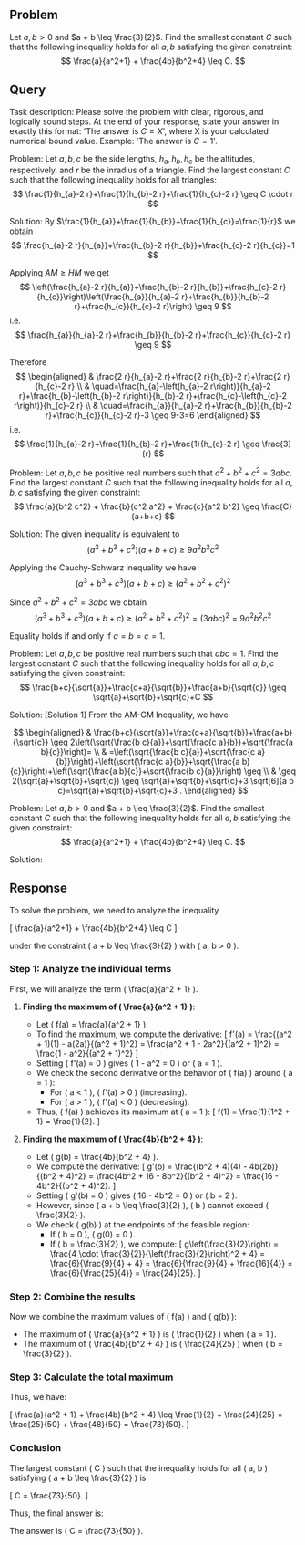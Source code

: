 ## Problem

Let $a, b > 0$ and $a + b \leq \frac{3}{2}$. Find the smallest constant $C$ such that the following inequality holds for all $a, b$ satisfying the given constraint:
$$
\frac{a}{a^2+1} + \frac{4b}{b^2+4} \leq C.
$$

## Query

Task description: Please solve the problem with clear, rigorous, and logically sound steps. At the end of your response, state your answer in exactly this format: 'The answer is $C=X$', where X is your calculated numerical bound value. Example: 'The answer is $C=1$'.



Problem: Let $a, b, c$ be the side lengths, $h_{a}, h_{b}, h_{c}$ be the altitudes, respectively, and $r$ be the inradius of a triangle. Find the largest constant $C$ such that the following inequality holds for all triangles:
$$
\frac{1}{h_{a}-2 r}+\frac{1}{h_{b}-2 r}+\frac{1}{h_{c}-2 r} \geq C \cdot r
$$

Solution: By $\frac{1}{h_{a}}+\frac{1}{h_{b}}+\frac{1}{h_{c}}=\frac{1}{r}$ we obtain
$$
\frac{h_{a}-2 r}{h_{a}}+\frac{h_{b}-2 r}{h_{b}}+\frac{h_{c}-2 r}{h_{c}}=1
$$

Applying $A M \geq H M$ we get
$$
\left(\frac{h_{a}-2 r}{h_{a}}+\frac{h_{b}-2 r}{h_{b}}+\frac{h_{c}-2 r}{h_{c}}\right)\left(\frac{h_{a}}{h_{a}-2 r}+\frac{h_{b}}{h_{b}-2 r}+\frac{h_{c}}{h_{c}-2 r}\right) \geq 9
$$
i.e.
$$
\frac{h_{a}}{h_{a}-2 r}+\frac{h_{b}}{h_{b}-2 r}+\frac{h_{c}}{h_{c}-2 r} \geq 9
$$

Therefore
$$
\begin{aligned}
& \frac{2 r}{h_{a}-2 r}+\frac{2 r}{h_{b}-2 r}+\frac{2 r}{h_{c}-2 r} \\
& \quad=\frac{h_{a}-\left(h_{a}-2 r\right)}{h_{a}-2 r}+\frac{h_{b}-\left(h_{b}-2 r\right)}{h_{b}-2 r}+\frac{h_{c}-\left(h_{c}-2 r\right)}{h_{c}-2 r} \\
& \quad=\frac{h_{a}}{h_{a}-2 r}+\frac{h_{b}}{h_{b}-2 r}+\frac{h_{c}}{h_{c}-2 r}-3 \geq 9-3=6
\end{aligned}
$$
i.e.
$$
\frac{1}{h_{a}-2 r}+\frac{1}{h_{b}-2 r}+\frac{1}{h_{c}-2 r} \geq \frac{3}{r}
$$



Problem: Let $a, b, c$ be positive real numbers such that $a^2 + b^2 + c^2 = 3abc$. Find the largest constant $C$ such that the following inequality holds for all $a, b, c$ satisfying the given constraint:
$$
\frac{a}{b^2 c^2} + \frac{b}{c^2 a^2} + \frac{c}{a^2 b^2} \geq \frac{C}{a+b+c}
$$

Solution: The given inequality is equivalent to
$$
\left(a^{3}+b^{3}+c^{3}\right)(a+b+c) \geq 9 a^{2} b^{2} c^{2}
$$

Applying the Cauchy-Schwarz inequality we have
$$
\left(a^{3}+b^{3}+c^{3}\right)(a+b+c) \geq\left(a^{2}+b^{2}+c^{2}\right)^{2}
$$

Since $a^{2}+b^{2}+c^{2}=3 a b c$ we obtain
$$
\left(a^{3}+b^{3}+c^{3}\right)(a+b+c) \geq\left(a^{2}+b^{2}+c^{2}\right)^{2}=(3 a b c)^{2}=9 a^{2} b^{2} c^{2}
$$

Equality holds if and only if $a=b=c=1$.



Problem: Let $a, b, c$ be positive real numbers such that $a b c = 1$. Find the largest constant $C$ such that the following inequality holds for all $a, b, c$ satisfying the given constraint:
$$
\frac{b+c}{\sqrt{a}}+\frac{c+a}{\sqrt{b}}+\frac{a+b}{\sqrt{c}} \geq \sqrt{a}+\sqrt{b}+\sqrt{c}+C
$$

Solution: [Solution 1]
From the AM-GM Inequality, we have

$$
\begin{aligned}
& \frac{b+c}{\sqrt{a}}+\frac{c+a}{\sqrt{b}}+\frac{a+b}{\sqrt{c}} \geq 2\left(\sqrt{\frac{b c}{a}}+\sqrt{\frac{c a}{b}}+\sqrt{\frac{a b}{c}}\right)= \\
& =\left(\sqrt{\frac{b c}{a}}+\sqrt{\frac{c a}{b}}\right)+\left(\sqrt{\frac{c a}{b}}+\sqrt{\frac{a b}{c}}\right)+\left(\sqrt{\frac{a b}{c}}+\sqrt{\frac{b c}{a}}\right) \geq \\
& \geq 2(\sqrt{a}+\sqrt{b}+\sqrt{c}) \geq \sqrt{a}+\sqrt{b}+\sqrt{c}+3 \sqrt[6]{a b c}=\sqrt{a}+\sqrt{b}+\sqrt{c}+3 .
\end{aligned}
$$

Problem: Let $a, b > 0$ and $a + b \leq \frac{3}{2}$. Find the smallest constant $C$ such that the following inequality holds for all $a, b$ satisfying the given constraint:
$$
\frac{a}{a^2+1} + \frac{4b}{b^2+4} \leq C.
$$

Solution:

## Response

To solve the problem, we need to analyze the inequality 

\[
\frac{a}{a^2+1} + \frac{4b}{b^2+4} \leq C
\]

under the constraint \( a + b \leq \frac{3}{2} \) with \( a, b > 0 \).

### Step 1: Analyze the individual terms

First, we will analyze the term \( \frac{a}{a^2 + 1} \).

1. **Finding the maximum of \( \frac{a}{a^2 + 1} \)**:
   - Let \( f(a) = \frac{a}{a^2 + 1} \).
   - To find the maximum, we compute the derivative:
     \[
     f'(a) = \frac{(a^2 + 1)(1) - a(2a)}{(a^2 + 1)^2} = \frac{a^2 + 1 - 2a^2}{(a^2 + 1)^2} = \frac{1 - a^2}{(a^2 + 1)^2}
     \]
   - Setting \( f'(a) = 0 \) gives \( 1 - a^2 = 0 \) or \( a = 1 \).
   - We check the second derivative or the behavior of \( f(a) \) around \( a = 1 \):
     - For \( a < 1 \), \( f'(a) > 0 \) (increasing).
     - For \( a > 1 \), \( f'(a) < 0 \) (decreasing).
   - Thus, \( f(a) \) achieves its maximum at \( a = 1 \):
     \[
     f(1) = \frac{1}{1^2 + 1} = \frac{1}{2}.
     \]

2. **Finding the maximum of \( \frac{4b}{b^2 + 4} \)**:
   - Let \( g(b) = \frac{4b}{b^2 + 4} \).
   - We compute the derivative:
     \[
     g'(b) = \frac{(b^2 + 4)(4) - 4b(2b)}{(b^2 + 4)^2} = \frac{4b^2 + 16 - 8b^2}{(b^2 + 4)^2} = \frac{16 - 4b^2}{(b^2 + 4)^2}.
     \]
   - Setting \( g'(b) = 0 \) gives \( 16 - 4b^2 = 0 \) or \( b = 2 \).
   - However, since \( a + b \leq \frac{3}{2} \), \( b \) cannot exceed \( \frac{3}{2} \).
   - We check \( g(b) \) at the endpoints of the feasible region:
     - If \( b = 0 \), \( g(0) = 0 \).
     - If \( b = \frac{3}{2} \), we compute:
       \[
       g\left(\frac{3}{2}\right) = \frac{4 \cdot \frac{3}{2}}{\left(\frac{3}{2}\right)^2 + 4} = \frac{6}{\frac{9}{4} + 4} = \frac{6}{\frac{9}{4} + \frac{16}{4}} = \frac{6}{\frac{25}{4}} = \frac{24}{25}.
       \]

### Step 2: Combine the results

Now we combine the maximum values of \( f(a) \) and \( g(b) \):

- The maximum of \( \frac{a}{a^2 + 1} \) is \( \frac{1}{2} \) when \( a = 1 \).
- The maximum of \( \frac{4b}{b^2 + 4} \) is \( \frac{24}{25} \) when \( b = \frac{3}{2} \).

### Step 3: Calculate the total maximum

Thus, we have:

\[
\frac{a}{a^2 + 1} + \frac{4b}{b^2 + 4} \leq \frac{1}{2} + \frac{24}{25} = \frac{25}{50} + \frac{48}{50} = \frac{73}{50}.
\]

### Conclusion

The largest constant \( C \) such that the inequality holds for all \( a, b \) satisfying \( a + b \leq \frac{3}{2} \) is 

\[
C = \frac{73}{50}.
\]

Thus, the final answer is:

The answer is \( C = \frac{73}{50} \).